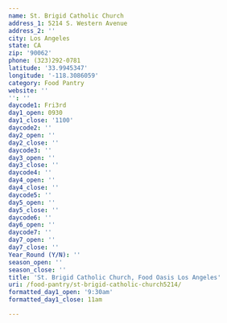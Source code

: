 ```yaml
---
name: St. Brigid Catholic Church
address_1: 5214 S. Western Avenue
address_2: ''
city: Los Angeles
state: CA
zip: '90062'
phone: (323)292-0781
latitude: '33.9945347'
longitude: '-118.3086059'
category: Food Pantry
website: ''
'': ''
daycode1: Fri3rd
day1_open: 0930
day1_close: '1100'
daycode2: ''
day2_open: ''
day2_close: ''
daycode3: ''
day3_open: ''
day3_close: ''
daycode4: ''
day4_open: ''
day4_close: ''
daycode5: ''
day5_open: ''
day5_close: ''
daycode6: ''
day6_open: ''
daycode7: ''
day7_open: ''
day7_close: ''
Year_Round (Y/N): ''
season_open: ''
season_close: ''
title: 'St. Brigid Catholic Church, Food Oasis Los Angeles'
uri: /food-pantry/st-brigid-catholic-church5214/
formatted_day1_open: '9:30am'
formatted_day1_close: 11am

---
```

